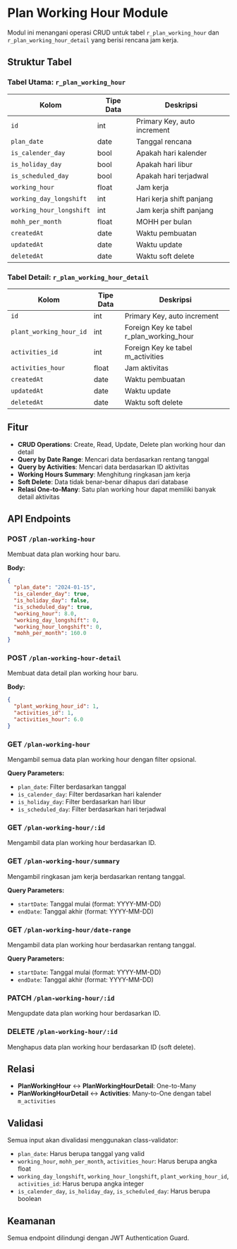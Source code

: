# Plan Working Hour Module

Modul ini menangani operasi CRUD untuk tabel `r_plan_working_hour` dan `r_plan_working_hour_detail` yang berisi rencana jam kerja.

## Struktur Tabel

### Tabel Utama: `r_plan_working_hour`

| Kolom | Tipe Data | Deskripsi |
|-------|-----------|-----------|
| `id` | int | Primary Key, auto increment |
| `plan_date` | date | Tanggal rencana |
| `is_calender_day` | bool | Apakah hari kalender |
| `is_holiday_day` | bool | Apakah hari libur |
| `is_scheduled_day` | bool | Apakah hari terjadwal |
| `working_hour` | float | Jam kerja |
| `working_day_longshift` | int | Hari kerja shift panjang |
| `working_hour_longshift` | int | Jam kerja shift panjang |
| `mohh_per_month` | float | MOHH per bulan |
| `createdAt` | date | Waktu pembuatan |
| `updatedAt` | date | Waktu update |
| `deletedAt` | date | Waktu soft delete |

### Tabel Detail: `r_plan_working_hour_detail`

| Kolom | Tipe Data | Deskripsi |
|-------|-----------|-----------|
| `id` | int | Primary Key, auto increment |
| `plant_working_hour_id` | int | Foreign Key ke tabel r_plan_working_hour |
| `activities_id` | int | Foreign Key ke tabel m_activities |
| `activities_hour` | float | Jam aktivitas |
| `createdAt` | date | Waktu pembuatan |
| `updatedAt` | date | Waktu update |
| `deletedAt` | date | Waktu soft delete |

## Fitur

- **CRUD Operations**: Create, Read, Update, Delete plan working hour dan detail
- **Query by Date Range**: Mencari data berdasarkan rentang tanggal
- **Query by Activities**: Mencari data berdasarkan ID aktivitas
- **Working Hours Summary**: Menghitung ringkasan jam kerja
- **Soft Delete**: Data tidak benar-benar dihapus dari database
- **Relasi One-to-Many**: Satu plan working hour dapat memiliki banyak detail aktivitas

## API Endpoints

### POST `/plan-working-hour`
Membuat data plan working hour baru.

**Body:**
```json
{
  "plan_date": "2024-01-15",
  "is_calender_day": true,
  "is_holiday_day": false,
  "is_scheduled_day": true,
  "working_hour": 8.0,
  "working_day_longshift": 0,
  "working_hour_longshift": 0,
  "mohh_per_month": 160.0
}
```

### POST `/plan-working-hour-detail`
Membuat data detail plan working hour baru.

**Body:**
```json
{
  "plant_working_hour_id": 1,
  "activities_id": 1,
  "activities_hour": 6.0
}
```

### GET `/plan-working-hour`
Mengambil semua data plan working hour dengan filter opsional.

**Query Parameters:**
- `plan_date`: Filter berdasarkan tanggal
- `is_calender_day`: Filter berdasarkan hari kalender
- `is_holiday_day`: Filter berdasarkan hari libur
- `is_scheduled_day`: Filter berdasarkan hari terjadwal

### GET `/plan-working-hour/:id`
Mengambil data plan working hour berdasarkan ID.

### GET `/plan-working-hour/summary`
Mengambil ringkasan jam kerja berdasarkan rentang tanggal.

**Query Parameters:**
- `startDate`: Tanggal mulai (format: YYYY-MM-DD)
- `endDate`: Tanggal akhir (format: YYYY-MM-DD)

### GET `/plan-working-hour/date-range`
Mengambil data plan working hour berdasarkan rentang tanggal.

**Query Parameters:**
- `startDate`: Tanggal mulai (format: YYYY-MM-DD)
- `endDate`: Tanggal akhir (format: YYYY-MM-DD)

### PATCH `/plan-working-hour/:id`
Mengupdate data plan working hour berdasarkan ID.

### DELETE `/plan-working-hour/:id`
Menghapus data plan working hour berdasarkan ID (soft delete).

## Relasi

- **PlanWorkingHour** ↔ **PlanWorkingHourDetail**: One-to-Many
- **PlanWorkingHourDetail** ↔ **Activities**: Many-to-One dengan tabel `m_activities`

## Validasi

Semua input akan divalidasi menggunakan class-validator:
- `plan_date`: Harus berupa tanggal yang valid
- `working_hour`, `mohh_per_month`, `activities_hour`: Harus berupa angka float
- `working_day_longshift`, `working_hour_longshift`, `plant_working_hour_id`, `activities_id`: Harus berupa angka integer
- `is_calender_day`, `is_holiday_day`, `is_scheduled_day`: Harus berupa boolean

## Keamanan

Semua endpoint dilindungi dengan JWT Authentication Guard.
